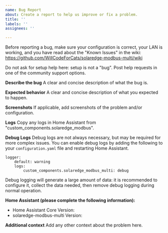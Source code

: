 ```yaml
---
name: Bug Report
about: Create a report to help us improve or fix a problem.
title: ''
labels: ''
assignees: ''

---
```

<!-- IF YOU DO NOT FILL OUT THIS TEMPLATE YOUR ISSUE WILL BE CLOSED -->
<!-- Asking questions in a blank issue will be converted to a discussion and the issue will be closed. -->
<!-- If you delete the template the issue will be closed and you will be asked to resubmit using the template. -->

Before reporting a bug, make sure your configuration is correct, your LAN is working, and you have read about the "Known Issues" in the wiki:
https://github.com/WillCodeForCats/solaredge-modbus-multi/wiki

Do not ask for setup help here: setup is not a "bug". Post help requests in one of the community support options.

**Describe the bug**
A clear and concise description of what the bug is.

**Expected behavior**
A clear and concise description of what you expected to happen.

**Screenshots**
If applicable, add screenshots of the problem and/or configuration.

**Logs**
Copy any logs in Home Assistant from "custom_components.solaredge_modbus".

**Debug Logs**
Debug logs are not always necessary, but may be required for more complex issues. You can enable debug logs by adding the following to your `configuration.yaml` file and restarting Home Assistant.
```
logger:
    default: warning
    logs:
        custom_components.solaredge_modbus_multi: debug
```
Debug logging will generate a large amount of data: it is recommended to configure it, collect the data needed, then remove debug logging during normal operation.

**Home Assistant (please complete the following information):**
 - Home Assistant Core Version:
 - solaredge-modbus-multi Version:

**Additional context**
Add any other context about the problem here.

